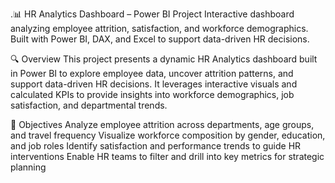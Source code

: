 .📊 HR Analytics Dashboard – Power BI Project
Interactive dashboard analyzing employee attrition, satisfaction, and workforce demographics. Built with Power BI, DAX, and Excel to support data-driven HR decisions.

🔍 Overview
This project presents a dynamic HR Analytics dashboard built in Power BI to explore employee data, uncover attrition patterns, and support data-driven HR decisions. It leverages interactive visuals and calculated KPIs to provide insights into workforce demographics, job satisfaction, and departmental trends.

🎯 Objectives
Analyze employee attrition across departments, age groups, and travel frequency
Visualize workforce composition by gender, education, and job roles
Identify satisfaction and performance trends to guide HR interventions
Enable HR teams to filter and drill into key metrics for strategic planning
